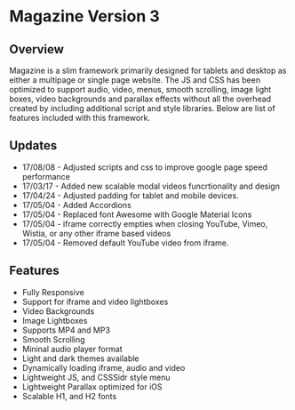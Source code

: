 # Magazine Version 3
## Overview
Magazine is a slim framework primarily designed for tablets and desktop as either a multipage or single page website. The JS and CSS has been optimized to support audio, video, menus, smooth scrolling, image light boxes, video backgrounds and parallax effects without all the overhead created by including additional script and style libraries. Below are list of features included with this framework.

## Updates
* 17/08/08 - Adjusted scripts and css to improve google page speed performance
* 17/03/17 - Added new scalable modal videos funcrtionality and design
* 17/04/24 - Adjusted padding for tablet and mobile devices.
* 17/05/04 - Added Accordions
* 17/05/04 - Replaced font Awesome with Google Material Icons
* 17/05/04 - iframe correctly empties when closing YouTube, Vimeo, Wistia, or any other iframe based videos
* 17/05/04 - Removed default YouTube video from iframe.

## Features
* Fully Responsive
* Support for iframe and video lightboxes
* Video Backgrounds
* Image Lightboxes
* Supports MP4 and MP3
* Smooth Scrolling
* Mininal audio player format
* Light and dark themes available
* Dynamically loading iframe, audio and video 
* Lightweight JS, and CSSSidr style menu
* Lightweight Parallax optimized for iOS
* Scalable H1, and H2 fonts
